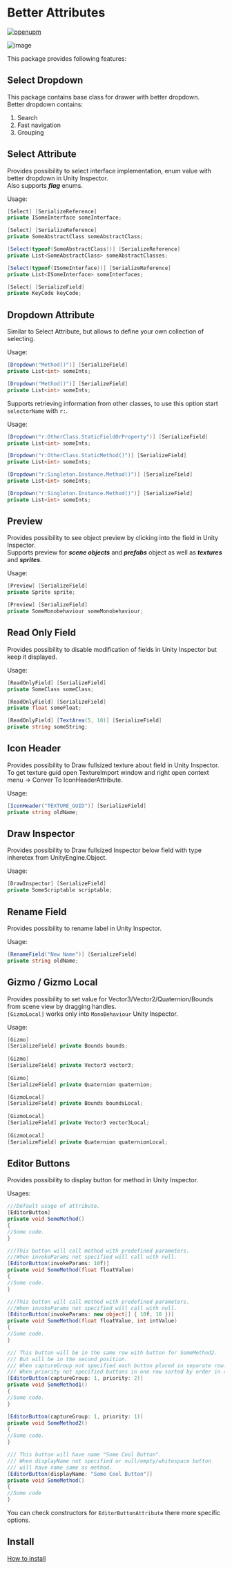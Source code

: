 # Better Attributes

[![openupm](https://img.shields.io/npm/v/com.uurha.betterattributes?label=openupm&registry_uri=https://package.openupm.com)](https://openupm.com/packages/com.uurha.betterattributes/)

![image](https://user-images.githubusercontent.com/22265817/181865901-35fea6f6-0b6e-4246-9df5-99e13cb5ed0f.png)

This package provides following features:

## Select Dropdown

This package contains base class for drawer with better dropdown.<br>
Better dropdown contains:
1. Search
2. Fast navigation
3. Grouping

## Select Attribute

Provides possibility to select interface implementation, enum value with better dropdown in Unity Inspector.<br>
Also supports **_flag_** enums.

Usage:

```c#
[Select] [SerializeReference]
private ISomeInterface someInterface;

[Select] [SerializeReference]
private SomeAbstractClass someAbstractClass;

[Select(typeof(SomeAbstractClass))] [SerializeReference]
private List<SomeAbstractClass> someAbstractClasses;

[Select(typeof(ISomeInterface))] [SerializeReference]
private List<ISomeInterface> someInterfaces;

[Select] [SerializeField]
private KeyCode keyCode;
```

## Dropdown Attribute

Similar to Select Attribute, but allows to define your own collection of selecting.

Usage:

```c#
[Dropdown("Method()")] [SerializeField]
private List<int> someInts;

[Dropdown("Method()")] [SerializeField]
private List<int> someInts;
```

Supports retrieving information from other classes, to use this option start `selectorName` with `r:`.

Usage:

```c#
[Dropdown("r:OtherClass.StaticFieldOrProperty")] [SerializeField]
private List<int> someInts;

[Dropdown("r:OtherClass.StaticMethod()")] [SerializeField]
private List<int> someInts;

[Dropdown("r:Singleton.Instance.Method()")] [SerializeField]
private List<int> someInts;

[Dropdown("r:Singleton.Instance.Method()")] [SerializeField]
private List<int> someInts;
```

## Preview

Provides possibility to see object preview by clicking into the field in Unity Inspector.<br>
Supports preview for **_scene objects_** and **_prefabs_** object as well as **_textures_** and **_sprites_**.

Usage:

```c#
[Preview] [SerializeField]
private Sprite sprite;

[Preview] [SerializeField]
private SomeMonobehaviour someMonobehaviour;
```

## Read Only Field

Provides possibility to disable modification of fields in Unity Inspector but keep it displayed.

Usage:

```c#
[ReadOnlyField] [SerializeField] 
private SomeClass someClass;

[ReadOnlyField] [SerializeField] 
private float someFloat;

[ReadOnlyField] [TextArea(5, 10)] [SerializeField] 
private string someString;
```

## Icon Header

Provides possibility to Draw fullsized texture about field in Unity Inspector.
To get texture guid open TextureImport window and right open context menu -> Conver To IconHeaderAttribute.

Usage:

```c#
[IconHeader("TEXTURE_GUID")] [SerializeField]
private string oldName;
```

## Draw Inspector

Provides possibility to Draw fullsized Inspector below field with type inheretex from UnityEngine.Object.

Usage:

```c#
[DrawInspector] [SerializeField]
private SomeScriptable scriptable;
```

## Rename Field

Provides possibility to rename label in Unity Inspector.

Usage:

```c#
[RenameField("New Name")] [SerializeField]
private string oldName;
```

## Gizmo / Gizmo Local

Provides possibility to set value for Vector3/Vector2/Quaternion/Bounds from scene view by dragging handles.<br>
`[GizmoLocal]` works only into `MonoBehaviour` Unity Inspector.

Usage:

```c#
[Gizmo]
[SerializeField] private Bounds bounds;
        
[Gizmo]
[SerializeField] private Vector3 vector3;
        
[Gizmo]
[SerializeField] private Quaternion quaternion;

[GizmoLocal]
[SerializeField] private Bounds boundsLocal;
        
[GizmoLocal]
[SerializeField] private Vector3 vector3Local;
        
[GizmoLocal]
[SerializeField] private Quaternion quaternionLocal;
```

## Editor Buttons

Provides possibility to display button for method in Unity Inspector.

Usages:

```c#
///Default usage of attribute.
[EditorButton]
private void SomeMethod()
{
//Some code.
}

///This button will call method with predefined parameters. 
///When invokeParams not specified will call with null.
[EditorButton(invokeParams: 10f)]
private void SomeMethod(float floatValue)
{
//Some code.
}

///This button will call method with predefined parameters. 
///When invokeParams not specified will call with null.
[EditorButton(invokeParams: new object[] { 10f, 10 })]
private void SomeMethod(float floatValue, int intValue)
{
//Some code.
}

/// This button will be in the same row with button for SomeMethod2.
/// But will be in the second position.
/// When captureGroup not specified each button placed in separate row.
/// When priority not specified buttons in one row sorted by order in code.
[EditorButton(captureGroup: 1, priority: 2)]
private void SomeMethod1()
{
//Some code.
}

[EditorButton(captureGroup: 1, priority: 1)]
private void SomeMethod2()
{
//Some code.
}

/// This button will have name "Some Cool Button".
/// When displayName not specified or null/empty/whitespace button 
/// will have name same as method.
[EditorButton(displayName: "Some Cool Button")]
private void SomeMethod()
{
//Some code
}
```

You can check constructors for `EditorButtonAttribute` there more specific options.

## Install
[How to install](https://github.com/uurha/BetterPluginCollection/wiki/How-to-install)
